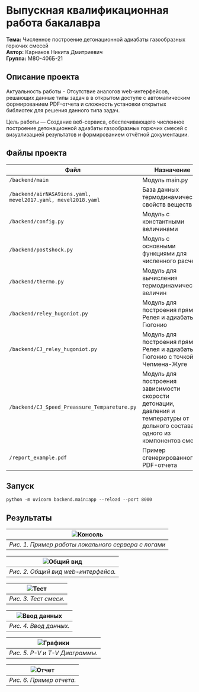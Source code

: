 # Выпускная квалификационная работа бакалавра

**Тема:** Численное построение детонационной адиабаты газообразных горючих смесей  
**Автор:** Карнаков Никита Дмитриевич                                           
 **Группа:** М8О-406Б-21


## Описание проекта  

Актуальность работы - Отсутствие аналогов web-интерфейсов, решающих данные типы задач в в открытом доступе с автоматическим формированием PDF-отчета и сложность установки открытых библиотек для решения данного типа задач.

Цель работы — Создание веб-сервиса, обеспечивающего численное построение детонационной адиабаты газообразных горючих смесей с визуализацией результатов и формированием отчётной документации. 

## Файлы проекта  
| Файл                  | Назначение                                                                 |
|-----------------------|---------------------------------------------------------------------------|
| `/backend/main`          | Модуль main.py         |
| `/backend/airNASA9ions.yaml, mevel2017.yaml, mevel2018.yaml`        | База данных термодинамических свойств веществ                              |
| `/backend/config.py`    | Модуль с константными величинами  |
| `/backend/postshock.py`         | Модуль с основными функциями для численного расчета                         |
| `/backend/thermo.py`         | Модуль для вычисления термодинамических величин                        |
| `/backend/reley_hugoniot.py`         | Модуль для построения прямой Релея и адиабаты Гюгонио                         |
| `/backend/CJ_reley_hugoniot.py`         | Модуль для построения прямой Релея и адиабаты Гюгонио с точкой Чепмена-Жуге                        |
| `/backend/CJ_Speed_Preassure_Tempareture.py`         | Модуль для построения зависимости скорости детонации, давления и температуры от дольного состава одного из компонентов смес                        |
| `/report_example.pdf`         | Пример сгенерированного PDF-отчета                         |

## Запуск

```python -m uvicorn backend.main:app --reload --port 8000```

## Результаты

| ![Консоль](images/final6.png) |
|:-----------------------------------:|
| *Рис. 1. Пример работы локального сервера с логами* |

| ![Общий вид](images/final1.png) |
|:-----------------------------------:|
| *Рис. 2. Общий вид web-интерфейса.* |

| ![Тест](images/final2.png) |
|:-----------------------------------:|
| *Рис. 3. Тест смеси.* |

| ![Ввод данных](images/final3.png) |
|:-----------------------------------:|
| *Рис. 4. Ввод данных.* |

| ![Графики](images/final4.png) |
|:-----------------------------------:|
| *Рис. 5. P-V и T-V Диаграммы.* |

| ![Отчет](images/final5.png) |
|:-----------------------------------:|
| *Рис. 6. Пример отчета.* |




